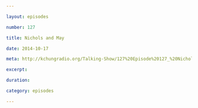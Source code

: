 ```yaml
---

layout: episodes

number: 127

title: Nichols and May

date: 2014-10-17

meta: http://kchungradio.org/Talking-Show/127%20Episode%20127_%20Nichols%20and%20May.mp3

excerpt: 

duration: 

category: episodes

---
```


